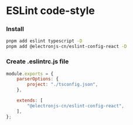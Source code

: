 # ESLint code-style

### Install

```bash
pnpm add eslint typescript -D
pnpm add @electronjs-cn/eslint-config-react -D
```

### Create .eslintrc.js file

```js
module.exports = {
    parserOptions: {
        project: "./tsconfig.json",
    },

    extends: [
        "@electronjs-cn/eslint-config-react",
    ],
};
```
